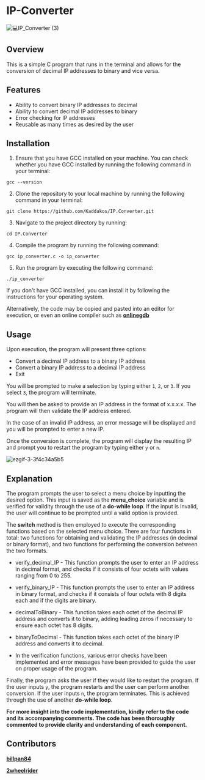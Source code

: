 # IP-Converter

![💻_IP_Converter_ (3)](https://user-images.githubusercontent.com/116773652/217944775-814bb302-4527-4260-9c2e-e347a81047c7.png)

## Overview

This is a simple C program that runs in the terminal and allows for the conversion of decimal IP addresses to binary and vice versa.

## Features

- Ability to convert binary IP addresses to decimal
- Ability to convert decimal IP addresses to binary
- Error checking for IP addresses
- Reusable as many times as desired by the user 

## Installation

1. Ensure that you have GCC installed on your machine. You can check whether you have GCC installed by running the following command in your terminal:

```
gcc --version
```

2. Clone the repository to your local machine by running the following command in your terminal:

```
git clone https://github.com/Kaddakos/IP.Converter.git
```

3. Navigate to the project directory by running:

```
cd IP.Converter
```

4. Compile the program by running the following command:

```
gcc ip_converter.c -o ip_converter
```

5. Run the program by executing the following command:

```
./ip_converter
```

If you don't have GCC installed, you can install it by following the instructions for your operating system.

Alternatively, the code may be copied and pasted into an editor for execution, or even an online compiler such as **[onlinegdb](https://www.onlinegdb.com/online_c_compiler)**

## Usage

Upon execution, the program will present three options:

- Convert a decimal IP address to a binary IP address
- Convert a binary IP address to a decimal IP address
- Exit

You will be prompted to make a selection by typing either `1`, `2`, or `3`. If you select `3`, the program will terminate.

You will then be asked to provide an IP address in the format of x.x.x.x. The program will then validate the IP address entered.

In the case of an invalid IP address, an error message will be displayed and you will be prompted to enter a new IP.

Once the conversion is complete, the program will display the resulting IP and prompt you to restart the program by typing either `y` or `n`.

![ezgif-3-3f4c34a5b5](https://user-images.githubusercontent.com/116773652/217937290-fe06bdee-7c32-4bbc-ac5a-50dfbcb6fdc5.gif)


## Explanation

The program prompts the user to select a menu choice by inputting the desired option. This input is saved as the **menu_choice** variable and is verified for validity through the use of a **do-while loop**. If the input is invalid, the user will continue to be prompted until a valid option is provided.

The **switch** method is then employed to execute the corresponding functions based on the selected menu choice. There are four functions in total: two functions for obtaining and validating the IP addresses (in decimal or binary format), and two functions for performing the conversion between the two formats.

- verify_decimal_IP - This function prompts the user to enter an IP address in decimal format, and checks if it consists of four octets with values ranging from 0 to 255.

- verify_binary_IP - This function prompts the user to enter an IP address in binary format, and checks if it consists of four octets with 8 digits each and if the digits are binary.

- decimalToBinary - This function takes each octet of the decimal IP address and converts it to binary, adding leading zeros if necessary to ensure each octet has 8 digits.

- binaryToDecimal - This function takes each octet of the binary IP address and converts it to decimal.

- In the verification functions, various error checks have been implemented and error messages have been provided to guide the user on proper usage of the program.

Finally, the program asks the user if they would like to restart the program. If the user inputs `y`, the program restarts and the user can perform another conversion. If the user inputs `n`, the program terminates. This is achieved through the use of another **do-while loop**.

**For more insight into the code implementation, kindly refer to the code and its accompanying comments. The code has been thoroughly commented to provide clarity and understanding of each component.**

## Contributors 

**[billpan84](https://github.com/billpan84)**

**[2wheelrider](https://github.com/2wheelrider)**
